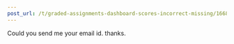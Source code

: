 ```yaml
---
post_url: /t/graded-assignments-dashboard-scores-incorrect-missing/166816/2
---
```

Could you send me your email id. thanks.
